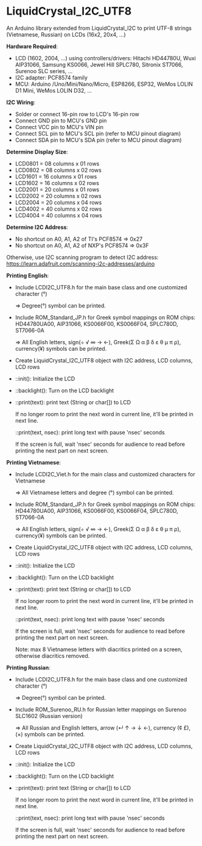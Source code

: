 # LiquidCrystal_I2C_UTF8
An Arduino library extended from LiquidCrystal_I2C to print UTF-8 strings (Vietnamese, Russian) on LCDs (16x2, 20x4, ...)

**Hardware Required**:
- LCD (1602, 2004, ...) using controllers/drivers:
  Hitachi HD44780U, Wuxi AIP31066, Samsung KS0066, Jewel Hill SPLC780, Sitronix ST7066, Surenoo SLC series, ...
- I2C adapter: PCF8574 family
- MCU: Arduino /Uno/Mini/Nano/Micro, ESP8266, ESP32, WeMos LOLIN D1 Mini, WeMos LOLIN D32, ...

**I2C Wiring**:
- Solder or connect 16-pin row to LCD's 16-pin row
- Connect GND pin to MCU's GND pin
- Connect VCC pin to MCU's VIN pin
- Connect SCL pin to MCU's SCL pin (refer to MCU pinout diagram)
- Connect SDA pin to MCU's SDA pin (refer to MCU pinout diagram)

**Determine Display Size**:
- LCD0801 = 08 columns x 01 rows
- LCD0802 = 08 columns x 02 rows
- LCD1601 = 16 columns x 01 rows
- LCD1602 = 16 columns x 02 rows
- LCD2001 = 20 columns x 01 rows
- LCD2002 = 20 columns x 02 rows
- LCD2004 = 20 columns x 04 rows
- LCD4002 = 40 columns x 02 rows
- LCD4004 = 40 columns x 04 rows

**Determine I2C Address**:
- No shortcut on A0, A1, A2 of TI's PCF8574     => 0x27
- No shortcut on A0, A1, A2 of NXP's PCF8574    => 0x3F

Otherwise, use I2C scanning program to detect I2C address:
https://learn.adafruit.com/scanning-i2c-addresses/arduino

**Printing English**:
- Include LCDI2C_UTF8.h for the main base class and one customized character (°)

  => Degree(°) symbol can be printed.
- Include ROM_Standard_JP.h for Greek symbol mappings on ROM chips:
  HD44780UA00, AIP31066, KS0066F00, KS0066F04, SPLC780D, ST7066-0A

  => All English letters, sign(÷ √ ∞ → ←), Greek(Σ Ω α β δ ε θ μ π ρ), currency(¥) symbols can be printed.
- Create LiquidCrystal_I2C_UTF8 object with I2C address, LCD columns, LCD rows
- ::init(): Initialize the LCD
- ::backlight(): Turn on the LCD backlight
- ::print(text): print text (String or char[]) to LCD

  If no longer room to print the next word in current line, it'll be printed in next line.

  ::print(text, nsec): print long text with pause 'nsec' seconds

  If the screen is full, wait 'nsec' seconds for audience to read before printing the next part on next screen.

**Printing Vietnamese**:
- Include LCDI2C_Viet.h for the main class and customized characters for Vietnamese

  => All Vietnamese letters and degree (°) symbol can be printed.
- Include ROM_Standard_JP.h for Greek symbol mappings on ROM chips:
  HD44780UA00, AIP31066, KS0066F00, KS0066F04, SPLC780D, ST7066-0A

  => All English letters, sign(÷ √ ∞ → ←), Greek(Σ Ω α β δ ε θ μ π ρ), currency(¥) symbols can be printed.
- Create LiquidCrystal_I2C_UTF8 object with I2C address, LCD columns, LCD rows
- ::init(): Initialize the LCD
- ::backlight(): Turn on the LCD backlight
- ::print(text): print text (String or char[]) to LCD

  If no longer room to print the next word in current line, it'll be printed in next line.

  ::print(text, nsec): print long text with pause 'nsec' seconds

  If the screen is full, wait 'nsec' seconds for audience to read before printing the next part on next screen.

  Note: max 8 Vietnamese letters with diacritics printed on a screen, otherwise diacritics removed.

**Printing Russian**:
- Include LCDI2C_UTF8.h for the main base class and one customized character (°)

  => Degree(°) symbol can be printed.
- Include ROM_Surenoo_RU.h for Russian letter mappings on Surenoo SLC1602 (Russian version)

  => All Russian and English letters, arrow (↵ ↑ → ↓ ←), currency (¢ £), (×) symbols can be printed.
- Create LiquidCrystal_I2C_UTF8 object with I2C address, LCD columns, LCD rows
- ::init(): Initialize the LCD
- ::backlight(): Turn on the LCD backlight
- ::print(text): print text (String or char[]) to LCD

  If no longer room to print the next word in current line, it'll be printed in next line.

  ::print(text, nsec): print long text with pause 'nsec' seconds

  If the screen is full, wait 'nsec' seconds for audience to read before printing the next part on next screen.
